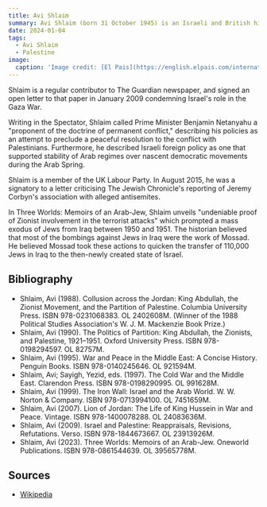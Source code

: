 ```yaml
---
title: Avi Shlaim
summary: Avi Shlaim (born 31 October 1945) is an Israeli and British historian of Iraqi Jewish descent. He is one of Israel's "New Historians", a group of Israeli scholars who put forward critical interpretations of the history of Zionism and Israel.
date: 2024-01-04
tags:
  - Avi Shlaim
  - Palestine
image:
  caption: 'Image credit: [El Pais](https://english.elpais.com/international/2024-10-09/avi-shlaim-israeli-british-historian-netanyahu-wants-to-drag-the-us-into-a-confrontation-with-iran.html)'
---
```


Shlaim is a regular contributor to The Guardian newspaper, and signed an open letter to that paper in January 2009 condemning Israel's role in the Gaza War.

Writing in the Spectator, Shlaim called Prime Minister Benjamin Netanyahu a "proponent of the doctrine of permanent conflict," describing his policies as an attempt to preclude a peaceful resolution to the conflict with Palestinians. Furthermore, he described Israeli foreign policy as one that supported stability of Arab regimes over nascent democratic movements during the Arab Spring.

Shlaim is a member of the UK Labour Party. In August 2015, he was a signatory to a letter criticising The Jewish Chronicle's reporting of Jeremy Corbyn's association with alleged antisemites.

In Three Worlds: Memoirs of an Arab-Jew, Shlaim unveils "undeniable proof of Zionist involvement in the terrorist attacks" which prompted a mass exodus of Jews from Iraq between 1950 and 1951. The historian believed that most of the bombings against Jews in Iraq were the work of Mossad. He believed Mossad took these actions to quicken the transfer of 110,000 Jews in Iraq to the then-newly created state of Israel.

## Bibliography

- Shlaim, Avi (1988). Collusion across the Jordan: King Abdullah, the Zionist Movement, and the Partition of Palestine. Columbia University Press. ISBN 978-0231068383. OL 2402608M. (Winner of the 1988 Political Studies Association's W. J. M. Mackenzie Book Prize.)
- Shlaim, Avi (1990). The Politics of Partition: King Abdullah, the Zionists, and Palestine, 1921–1951. Oxford University Press. ISBN 978-0198294597. OL 82757M.
- Shlaim, Avi (1995). War and Peace in the Middle East: A Concise History. Penguin Books. ISBN 978-0140245646. OL 921594M.
- Shlaim, Avi; Sayigh, Yezid, eds. (1997). The Cold War and the Middle East. Clarendon Press. ISBN 978-0198290995. OL 991628M.
- Shlaim, Avi (1999). The Iron Wall: Israel and the Arab World. W. W. Norton & Company. ISBN 978-0713994100. OL 7451659M.
- Shlaim, Avi (2007). Lion of Jordan: The Life of King Hussein in War and Peace. Vintage. ISBN 978-1400078288. OL 24083636M.
- Shlaim, Avi (2009). Israel and Palestine: Reappraisals, Revisions, Refutations. Verso. ISBN 978-1844673667. OL 23913926M.
- Shlaim, Avi (2023). Three Worlds: Memoirs of an Arab-Jew. Oneworld Publications. ISBN 978-0861544639. OL 39565778M.

## Sources

- [Wikipedia](https://en.wikipedia.org/wiki/Avi_Shlaim)